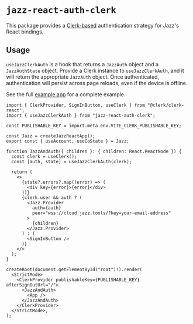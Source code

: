 # `jazz-react-auth-clerk`

This package provides a [Clerk-based](https://clerk.com/) authentication strategy for Jazz's React bindings.

## Usage

`useJazzClerkAuth` is a hook that returns a `JazzAuth` object and a `JazzAuthState` object. Provide a Clerk instance to `useJazzClerkAuth`, and it will return the appropriate `JazzAuth` object. Once authenticated, authentication will persist across page reloads, even if the device is offline.


See the full [example app](https://github.com/garden-co/jazz/tree/main/examples/clerk) for a complete example.

```tsx
import { ClerkProvider, SignInButton, useClerk } from "@clerk/clerk-react";
import { useJazzClerkAuth } from "jazz-react-auth-clerk";

const PUBLISHABLE_KEY = import.meta.env.VITE_CLERK_PUBLISHABLE_KEY;

const Jazz = createJazzReactApp();
export const { useAccount, useCoState } = Jazz;

function JazzAndAuth({ children }: { children: React.ReactNode }) {
  const clerk = useClerk();
  const [auth, state] = useJazzClerkAuth(clerk);

  return (
    <>
      {state?.errors?.map((error) => (
        <div key={error}>{error}</div>
      ))}
      {clerk.user && auth ? (
        <Jazz.Provider
          auth={auth}
          peer="wss://cloud.jazz.tools/?key=your-email-address"
        >
          {children}
        </Jazz.Provider>
      ) : (
        <SignInButton />
      )}
    </>
  );
}

createRoot(document.getElementById("root")!).render(
  <StrictMode>
    <ClerkProvider publishableKey={PUBLISHABLE_KEY} afterSignOutUrl="/">
      <JazzAndAuth>
        <App />
      </JazzAndAuth>
    </ClerkProvider>
  </StrictMode>,
);

```
